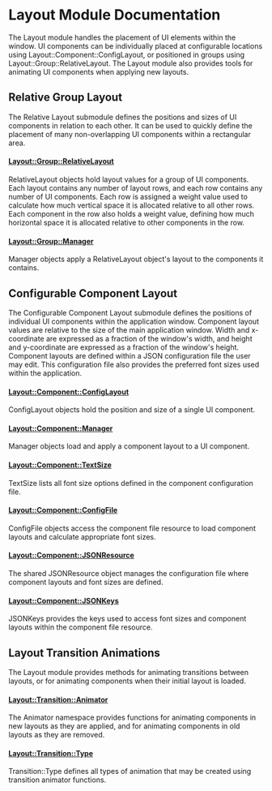 # Layout Module Documentation
The Layout module handles the placement of UI elements within the window. UI components can be individually placed at configurable locations using Layout::Component::ConfigLayout, or positioned in groups using Layout::Group::RelativeLayout. The Layout module also provides tools for animating UI components when applying new layouts.

## Relative Group Layout
The Relative Layout submodule defines the positions and sizes of UI components in relation to each other. It can be used to quickly define the placement of many non-overlapping UI components within a rectangular area.

#### [Layout\::Group\::RelativeLayout](../../Source/Layout/Group/Layout_Group_RelativeLayout.h)
RelativeLayout objects hold layout values for a group of UI components. Each layout contains any number of layout rows, and each row contains any number of UI components. Each row is assigned a weight value used to calculate how much vertical space it is allocated relative to all other rows. Each component in the row also holds a weight value, defining how much horizontal space it is allocated relative to other components in the row.

#### [Layout\::Group\::Manager](../../Source/Layout/Group/Layout_Group_Manager.h)
Manager objects apply a RelativeLayout object's layout to the components it contains.

## Configurable Component Layout
The Configurable Component Layout submodule defines the positions of individual UI components within the application window. Component layout values are relative to the size of the main application window. Width and x-coordinate are expressed as a fraction of the window's width, and height and y-coordinate are expressed as a fraction of the window's height. Component layouts are defined within a JSON configuration file the user may edit. This configuration file also provides the preferred font sizes used within the application.

#### [Layout\::Component\::ConfigLayout](../../Source/Layout/Component/Layout_Component_ConfigLayout.h)
ConfigLayout objects hold the position and size of a single UI component.

#### [Layout::Component::Manager](../../Source/Layout/Component/Layout_Component_Manager.h)
Manager objects load and apply a component layout to a UI component.

#### [Layout::Component::TextSize](../../Source/Layout/Component/Layout_Component_TextSize.h)
TextSize lists all font size options defined in the component configuration file.

#### [Layout::Component::ConfigFile](../../Source/Layout/Component/Layout_Component_ConfigFile.h)
ConfigFile objects access the component file resource to load component layouts and calculate appropriate font sizes.

#### [Layout::Component::JSONResource](../../Source/Layout/Component/Layout_Component_JSONResource.h)
The shared JSONResource object manages the configuration file where component layouts and font sizes are defined.

#### [Layout::Component::JSONKeys](../../Source/Layout/Component/Layout_Component_JSONKeys.h)
JSONKeys provides the keys used to access font sizes and component layouts within the component file resource.

## Layout Transition Animations
The Layout module provides methods for animating transitions between layouts, or for animating components when their initial layout is loaded.

#### [Layout::Transition::Animator](../../Source/Layout/Transition/Layout_Transition_Animator.h)
The Animator namespace provides functions for animating components in new layouts as they are applied, and for animating components in old layouts as they are removed.

#### [Layout::Transition::Type](../../Source/Layout/Transition/Layout_Transition_Type.h)
Transition::Type defines all types of animation that may be created using transition animator functions.



